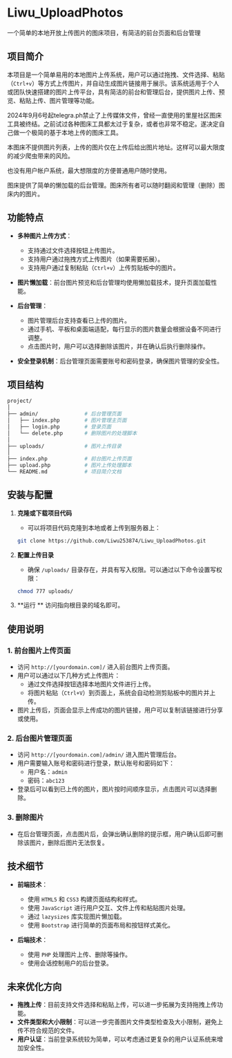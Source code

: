 # Liwu_UploadPhotos
 一个简单的本地开放上传图片的图床项目，有简洁的前台页面和后台管理

## 项目简介

本项目是一个简单易用的本地图片上传系统，用户可以通过拖拽、文件选择、粘贴（`Ctrl+v`）等方式上传图片，并自动生成图片链接用于展示。该系统适用于个人或团队快速搭建的图片上传平台，具有简洁的前台和管理后台，提供图片上传、预览、粘贴上传、图片管理等功能。

2024年9月6号起telegra.ph禁止了上传媒体文件，曾经一直使用的里屋社区图床工具被终结。之前试过各种图床工具都太过于复杂，或者也非常不稳定。遂决定自己做一个极简的基于本地上传的图床工具。

本图床不提供图片列表，上传的图片仅在上传后给出图片地址。这样可以最大限度的减少爬虫带来的风险。

也没有用户帐户系统，最大想限度的方便普通用户随时使用。

图床提供了简单的懒加载的后台管理。图床所有者可以随时翻阅和管理（删除）图床内的图片。


## 功能特点

- **多种图片上传方式**：
  - 支持通过文件选择按钮上传图片。
  - 支持用户通过拖拽方式上传图片（如果需要拓展）。
  - 支持用户通过复制粘贴（`Ctrl+v`）上传剪贴板中的图片。
  
- **图片懒加载**：前台图片预览和后台管理均使用懒加载技术，提升页面加载性能。
  
- **后台管理**：
  - 图片管理后台支持查看已上传的图片。
  - 通过手机、平板和桌面端适配，每行显示的图片数量会根据设备不同进行调整。
  - 点击图片时，用户可以选择删除该图片，并在确认后执行删除操作。
  
- **安全登录机制**：后台管理页面需要账号和密码登录，确保图片管理的安全性。

## 项目结构

```bash
project/
│
├── admin/               # 后台管理页面
│   ├── index.php        # 图片管理主页面
│   ├── login.php        # 登录页面
│   └── delete.php       # 删除图片的处理脚本
│
├── uploads/             # 图片上传目录
│
├── index.php            # 前台图片上传页面
├── upload.php           # 图片上传处理脚本
└── README.md            # 项目简介文档
```

## 安装与配置

1. **克隆或下载项目代码**
   - 可以将项目代码克隆到本地或者上传到服务器上：
   
   ```bash
   git clone https://github.com/Liwu253874/Liwu_UploadPhotos.git
   ```

2. **配置上传目录**
   - 确保 `/uploads/` 目录存在，并具有写入权限。可以通过以下命令设置写权限：
   
   ```bash
   chmod 777 uploads/
   ```

3. **运行 **
   访问指向根目录的域名即可。

## 使用说明

### 1. 前台图片上传页面

- 访问 `http://[yourdomain.com]/` 进入前台图片上传页面。
- 用户可以通过以下几种方式上传图片：
  - 通过文件选择按钮选择本地图片文件进行上传。
  - 将图片粘贴（`Ctrl+V`）到页面上，系统会自动检测剪贴板中的图片并上传。
- 图片上传后，页面会显示上传成功的图片链接，用户可以复制该链接进行分享或使用。

### 2. 后台图片管理页面

- 访问 `http://[yourdomain.com]/admin/` 进入图片管理后台。
- 用户需要输入账号和密码进行登录，默认账号和密码如下：
  - 用户名：`admin`
  - 密码：`abc123`
- 登录后可以看到已上传的图片，图片按时间顺序显示，点击图片可以选择删除。

### 3. 删除图片

- 在后台管理页面，点击图片后，会弹出确认删除的提示框，用户确认后即可删除该图片，删除后图片无法恢复。

## 技术细节

- **前端技术**：
  - 使用 `HTML5` 和 `CSS3` 构建页面结构和样式。
  - 使用 `JavaScript` 进行用户交互、文件上传和粘贴图片处理。
  - 通过 `lazysizes` 库实现图片懒加载。
  - 使用 `Bootstrap` 进行简单的页面布局和按钮样式美化。
  
- **后端技术**：
  - 使用 `PHP` 处理图片上传、删除等操作。
  - 使用会话控制用户的后台登录。

## 未来优化方向

- **拖拽上传**：目前支持文件选择和粘贴上传，可以进一步拓展为支持拖拽上传功能。
- **文件类型和大小限制**：可以进一步完善图片文件类型检查及大小限制，避免上传不符合规范的文件。
- **用户认证**：当前登录系统较为简单，可以考虑通过更复杂的用户认证系统来增加安全性。
